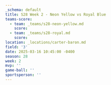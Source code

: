 ```yaml
---
_schema: default
title: S28 Week 2 - Neon Yellow vs Royal Blue
teams-score:
  - team: _teams/s28-neon-yellow.md
    score:
  - team: _teams/s28-royal.md
    score:
location: _locations/carter-baron.md
field: '3'
date: 2025-03-16 10:45:00 -0400
season: 28
week: 2
mvp: ''
game-ball: ''
sportsperson: ''
---
```

